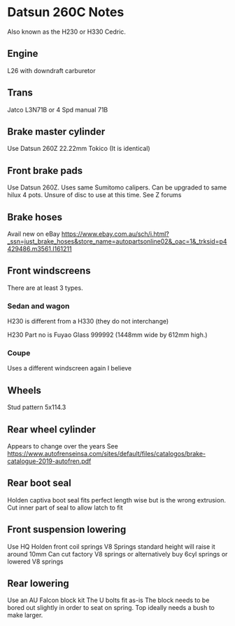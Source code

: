 # Datsun 260C Notes

Also known as the H230 or H330 Cedric.

## Engine
L26 with downdraft carburetor

## Trans
Jatco L3N71B or 4 Spd manual 71B

## Brake master cylinder
Use Datsun 260Z 22.22mm Tokico (It is identical)

## Front brake pads
Use Datsun 260Z. Uses same Sumitomo calipers. Can be upgraded to same hilux 4 pots. Unsure of disc to use at this time. See Z forums

## Brake hoses
Avail new on eBay
https://www.ebay.com.au/sch/i.html?_ssn=just_brake_hoses&store_name=autopartsonline02&_oac=1&_trksid=p4429486.m3561.l161211

## Front windscreens
There are at least 3 types. 

### Sedan and wagon

H230 is different from a H330 (they do not interchange)

H230 Part no is Fuyao Glass 999992 (1448mm wide by 612mm high.)

### Coupe

Uses a different windscreen again I believe

## Wheels
Stud pattern 5x114.3

## Rear wheel cylinder
Appears to change over the years
See https://www.autofrenseinsa.com/sites/default/files/catalogos/brake-catalogue-2019-autofren.pdf

## Rear boot seal
Holden captiva boot seal fits perfect length wise but is the wrong extrusion. Cut inner part of seal to allow latch to fit

## Front suspension lowering
Use HQ Holden front coil springs
V8 Springs standard height will raise it around 10mm
Can cut factory V8 springs or alternatively buy 6cyl springs or lowered V8 springs

## Rear lowering
Use an AU Falcon block kit
The U bolts fit as-is
The block needs to be bored out slightly in order to seat on spring. Top ideally needs a bush to make larger.
